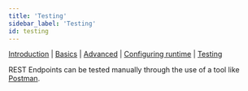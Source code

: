 ```yaml
---
title: 'Testing'
sidebar_label: 'Testing'
id: testing
---
```


[Introduction](/server-modules/integration/rest-endpoints/introduction/)  | [Basics](/server-modules/integration/rest-endpoints/basics/) | [Advanced](/server-modules/integration/rest-endpoints/advanced/) | [Configuring runtime](/server-modules/integration/rest-endpoints/configuring-runtime/) | [Testing](/server-modules/integration/rest-endpoints/testing/)

REST Endpoints can be tested manually through the use of a tool like [Postman](https://www.postman.com/).